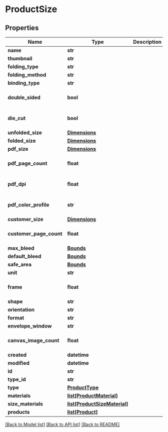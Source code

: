 # ProductSize

## Properties
Name | Type | Description | Notes
------------ | ------------- | ------------- | -------------
**name** | **str** |  | 
**thumbnail** | **str** |  | [optional] 
**folding_type** | **str** |  | [optional] 
**folding_method** | **str** |  | [optional] 
**binding_type** | **str** |  | [optional] 
**double_sided** | **bool** |  | [optional] [default to False]
**die_cut** | **bool** |  | [optional] [default to False]
**unfolded_size** | [**Dimensions**](Dimensions.md) |  | [optional] 
**folded_size** | [**Dimensions**](Dimensions.md) |  | [optional] 
**pdf_size** | [**Dimensions**](Dimensions.md) |  | [optional] 
**pdf_page_count** | **float** |  | [optional] [default to 1.0]
**pdf_dpi** | **float** |  | [optional] [default to 300.0]
**pdf_color_profile** | **str** |  | [optional] [default to '']
**customer_size** | [**Dimensions**](Dimensions.md) |  | [optional] 
**customer_page_count** | **float** |  | [optional] [default to 1.0]
**max_bleed** | [**Bounds**](Bounds.md) |  | [optional] 
**default_bleed** | [**Bounds**](Bounds.md) |  | [optional] 
**safe_area** | [**Bounds**](Bounds.md) |  | [optional] 
**unit** | **str** |  | [optional] 
**frame** | **float** |  | [optional] [default to 0.0]
**shape** | **str** |  | [optional] 
**orientation** | **str** |  | [optional] 
**format** | **str** |  | 
**envelope_window** | **str** |  | [optional] 
**canvas_image_count** | **float** |  | [optional] [default to 0.0]
**created** | **datetime** |  | [optional] 
**modified** | **datetime** |  | [optional] 
**id** | **str** |  | [optional] 
**type_id** | **str** |  | [optional] 
**type** | [**ProductType**](ProductType.md) |  | [optional] 
**materials** | [**list[ProductMaterial]**](ProductMaterial.md) |  | [optional] 
**size_materials** | [**list[ProductSizeMaterial]**](ProductSizeMaterial.md) |  | [optional] 
**products** | [**list[Product]**](Product.md) |  | [optional] 

[[Back to Model list]](../README.md#documentation-for-models) [[Back to API list]](../README.md#documentation-for-api-endpoints) [[Back to README]](../README.md)


